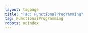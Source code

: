 ```yaml
---
layout: tagpage
title: "Tag: FunctionalProgramming"
tag: FunctionalProgramming
robots: noindex
---
```


